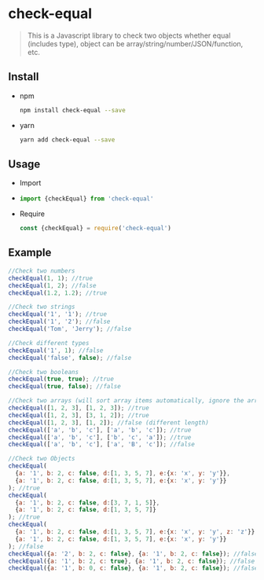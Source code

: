# check-equal

> This is a Javascript library to check two objects whether equal (includes type), object can be array/string/number/JSON/function, etc.



## Install

- npm

  ``` sh
  npm install check-equal --save
  ```

- yarn

  ``` sh
  yarn add check-equal --save
  ```



## Usage

- Import

- ``` javascript
  import {checkEqual} from 'check-equal'
  ```

- Require

  ```javascript
  const {checkEqual} = require('check-equal')
  ```



## Example

```javascript
//Check two numbers 
checkEqual(1, 1); //true
checkEqual(1, 2); //false
checkEqual(1.2, 1.2); //true

//Check two strings
checkEqual('1', '1'); //true
checkEqual('1', '2'); //false
checkEqual('Tom', 'Jerry'); //false

//Check different types
checkEqual('1', 1); //false
checkEqual('false', false); //false

//Check two booleans
checkEqual(true, true); //true
checkEqual(true, false); //false

//Check two arrays (will sort array items automatically, ignore the array which has different types)
checkEqual([1, 2, 3], [1, 2, 3]); //true
checkEqual([1, 2, 3], [3, 1, 2]); //true
checkEqual([1, 2, 3], [1, 2]); //false (different length)
checkEqual(['a', 'b', 'c'], ['a', 'b', 'c']); //true
checkEqual(['a', 'b', 'c'], ['b', 'c', 'a']); //true
checkEqual(['a', 'b', 'c'], ['a', 'B', 'c']); //false

//Check two Objects
checkEqual(
  {a: '1', b: 2, c: false, d:[1, 3, 5, 7], e:{x: 'x', y: 'y'}}, 
  {a: '1', b: 2, c: false, d:[1, 3, 5, 7], e:{x: 'x', y: 'y'}}
); //true
checkEqual(
  {a: '1', b: 2, c: false, d:[3, 7, 1, 5]}, 
  {a: '1', b: 2, c: false, d:[1, 3, 5, 7]}
); //true
checkEqual(
  {a: '1', b: 2, c: false, d:[1, 3, 5, 7], e:{x: 'x', y: 'y', z: 'z'}}, 
  {a: '1', b: 2, c: false, d:[1, 3, 5, 7], e:{x: 'x', y: 'y'}}
); //false
checkEqual({a: '2', b: 2, c: false}, {a: '1', b: 2, c: false}); //false
checkEqual({a: '1', b: 2, c: true}, {a: '1', b: 2, c: false}); //false
checkEqual({a: '1', b: 0, c: false}, {a: '1', b: 2, c: false}); //false
```